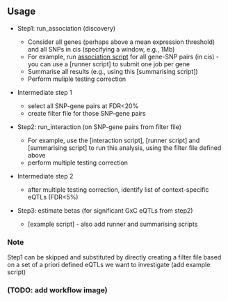 ## Usage 

* Step1: run_association (discovery)
  *   Consider all genes (perhaps above a mean expression threshold) and all SNPs in cis (specifying a window, e.g., 1Mb)
  *   For example, run [association script](../usage/scripts/association_test_for_one_gene.py) for all gene-SNP pairs (in cis) - you can use a [runner script] to submit one job per gene
  *   Summarise all results (e.g., using this [summarising script])
  *   Perform muliple testing correction

* Intermediate step 1
  * select all SNP-gene pairs at FDR<20%
  * create filter file for those SNP-gene pairs

* Step2: run_interaction (on SNP-gene pairs from filter file)
  * For example, use the [interaction script], [runner script] and [summarising script] to run this analysis, using the filter file defined above
  * perform multiple testing correction

* Intermediate step 2
  * after multiple testing correction, identify list of context-specific eQTLs (FDR<5%)

* Step3: estimate betas (for significant GxC eQTLs from step2)
  * [example script] - also add runner and summarising scripts


### Note

Step1 can be skipped and substituted by directly creating a filter file based on a set of a priori defined eQTLs we want to investigate (add example script)

### (TODO: add workflow image)
